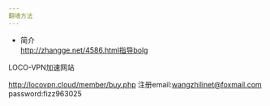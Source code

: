 ```yaml
---
翻墙方法  
---
```

- 简介  
http://zhangge.net/4586.html指导bolg

LOCO-VPN加速网站

http://locovpn.cloud/member/buy.php
注册email:wangzhilinet@foxmail.com
password:fizz963025
